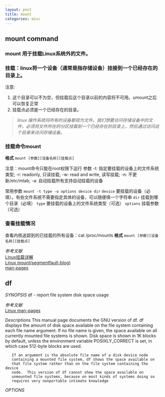 ```yaml
---
layout: post
title: mount
categories: misc
---
```

## mount command
### mount 用于挂载Linux系统外的文件。

### **挂载**：linux将一个设备（通常是指存储设备）挂接到一个已经存在的目录上。  
注意:  
1. 这个目录可以不为空，但挂载后这个目录以前的内容将不可用。umount之后可以恢复正常  
2. 挂载点必须是一个已经存在的目录。

> *linux 操作系统将所有的设备都视为文件。我们想要访问存储设备中的文件，必须将文件所在的分区挂载到一个已经存在的目录上，然后通过访问这个目录来访问存储设备。*

### 挂载命令mount
**格式** ```mount [参数][设备名称][挂载点]```  

注意：mount命令只能在root权限下运行
参数
-t: 指定要挂载的设备上的文件系统类型;
-r: readonly, 只读挂载;
-w: read and write, 读写挂载;
-n: 不更新/etc/mtab;
-a: 自动挂载所有支持自动挂载的设备

常用参数
```mount -t type -o options device dir```
`device` 要挂载的设备（必填）。有些文件系统不需要指定具体的设备，可以随便填一个字符串
`dir` 挂载到哪个目录（必填）
`type` 要挂载的设备上的文件系统类型（可选）
`options` 挂载参数（可选）


### 查看挂载情况
查看内核追踪到的已挂载的所有设备：cat /proc/mounts
**格式** ```mount [参数][设备名称][挂载点]```  



*参考文献*  
[Linux挂载详解](http://c.biancheng.net/view/2859.html)  
[Linux mount(segmentfault-blog)](https://segmentfault.com/a/1190000006878392)  
[man-pages](http://man7.org/linux/man-pages/man8/mount.8.html)



## df
*SYNOPSIS*
df - report file system disk space usage


*参考文献*  
[Linux man-pages](http://man7.org/linux/man-pages/man1/df.1.html)

*Descriptions*
       This manual page documents the GNU version of df.  df displays the
       amount of disk space available on the file system containing each
       file name argument.  If no file name is given, the space available on
       all currently mounted file systems is shown.  Disk space is shown in
       1K blocks by default, unless the environment variable POSIXLY_CORRECT
       is set, in which case 512-byte blocks are used.

       If an argument is the absolute file name of a disk device node
       containing a mounted file system, df shows the space available on
       that file system rather than on the file system containing the device
       node.  This version of df cannot show the space available on
       unmounted file systems, because on most kinds of systems doing so
       requires very nonportable intimate knowledge

*OPTIONS*
